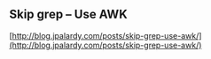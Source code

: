 ## Skip grep – Use AWK
  
  [http://blog.jpalardy.com/posts/skip-grep-use-awk/](http://blog.jpalardy.com/posts/skip-grep-use-awk/)